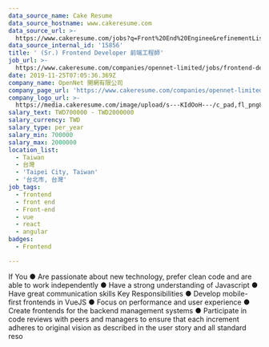 ```yaml
---
data_source_name: Cake Resume
data_source_hostname: www.cakeresume.com
data_source_url: >-
  https://www.cakeresume.com/jobs?q=Front%20End%20Enginee&refinementList[lang_name][0]=E[…]tech_front-end-development&range[salary_range][min]=1000000
data_source_internal_id: '15856'
title: ' (Sr.) Frontend Developer 前端工程師'
job_url: >-
  https://www.cakeresume.com/companies/opennet-limited/jobs/frontend-developer-front-end-engineer-a4d10c
date: 2019-11-25T07:05:36.369Z
company_name: OpenNet 開網有限公司
company_page_url: 'https://www.cakeresume.com/companies/opennet-limited'
company_logo_url: >-
  https://media.cakeresume.com/image/upload/s---KIdOoH---/c_pad,fl_png8,h_200,w_200/v1574663536/bzaybcelyff1kqaqhhmr.png
salary_text: TWD700000 - TWD2000000
salary_currency: TWD
salary_type: per_year
salary_min: 700000
salary_max: 2000000
location_list:
  - Taiwan
  - 台灣
  - 'Taipei City, Taiwan'
  - '台北市, 台灣'
job_tags:
  - frontend
  - front end
  - Front-end
  - vue
  - react
  - angular
badges:
  - Frontend

---
```


If You ● Are passionate about new technology, prefer clean code and are able to work independently ● Have a strong understanding of Javascript ● Have great communication skills Key Responsibilities ● Develop mobile-first frontends in VueJS ● Focus on performance and user experience ● Create frontends for the backend management systems ● Participate in code reviews with peers and managers to ensure that each increment adheres to original vision as described in the user story and all standard reso